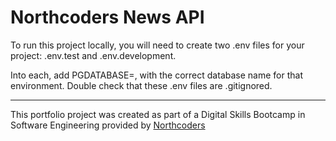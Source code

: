 # Northcoders News API

To run this project locally, you will need to create two .env files for your project: .env.test and .env.development.

Into each, add PGDATABASE=, with the correct database name for that environment. Double check that these .env files are .gitignored.

---

This portfolio project was created as part of a Digital Skills Bootcamp in Software Engineering provided by [Northcoders](https://northcoders.com/)
